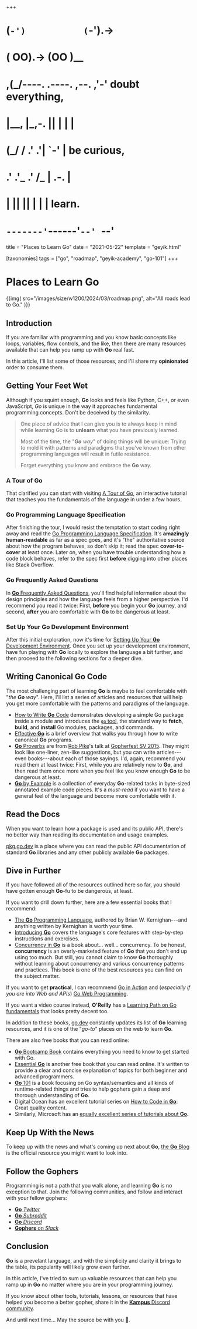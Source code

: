 +++
#   (`-')           (`-').->
#   ( OO).->        (OO )__
# ,(_/----. .----. ,--. ,'-' doubt everything,
# |__,    |\_,-.  ||  | |  |
#  (_/   /    .' .'|  `-'  | be curious,
#  .'  .'_  .'  /_ |  .-.  |
# |       ||      ||  | |  | learn.
# `-------'`------'`--' `--'

title = "Places to Learn Go"
date = "2021-05-22"
template = "geyik.html"

[taxonomies]
tags = ["go", "roadmap", "geyik-academy", "go-101"]
+++

# Places to Learn Go

{{img(
  src="/images/size/w1200/2024/03/roadmap.png",
  alt="All roads lead to Go."
)}}

## Introduction

If you are familiar with programming and you know basic concepts like loops, 
variables, flow controls, and the like, then there are many resources available 
that can help you ramp up with **Go** real fast.

In this article, I'll list some of those resources, and I'll share my 
**opinionated** order to consume them.

## Getting Your Feet Wet

Although if you squint enough, **Go** looks and feels like Python, C++, or even 
JavaScript, *Go* is unique in the way it approaches fundamental programming 
concepts. Don't be deceived by the similarity.

> One piece of advice that I can give you is to always keep in mind while 
> learning Go is to **unlearn** what you have previously learned.
>
> Most of the time, the "_**Go** way_" of doing things will be unique: Trying 
> to mold it with patterns and paradigms that you've known from other 
> programming languages will result in futile resistance.
>
> Forget everything you know and embrace the **Go** way.

### A Tour of **Go**

That clarified you can start with visiting 
[A Tour of Go](https://tour.golang.org/welcome/1), an interactive tutorial that 
teaches you the fundamentals of the language in under a few hours.

### **Go** Programming Language Specification

After finishing the tour, I would resist the temptation to start coding right 
away and read the [Go Programming Language 
Specification](https://golang.org/ref/spec). It's **amazingly human-readable** 
as far as a spec goes, and it's "the" authoritative source about how the program 
behaves, so don't skip it; read the spec **cover-to-cover** at least once. Later 
on, when you have trouble understanding how a code block behaves, refer to the 
spec first **before** digging into other places like Stack Overflow.

### **Go** Frequently Asked Questions

In [**Go** Frequently Asked Questions](https://golang.org/doc/faq), you'll find 
helpful information about the design principles and how the language feels from 
a higher perspective. I'd recommend you read it twice: First, **before** you 
begin your **Go** journey, and second, **after** you are comfortable with 
**Go** to be dangerous at least.

### Set Up Your **Go** Development Environment

After this initial exploration, now it's time for [Setting Up Your **Go** 
Development Environment](@/vadideki-geyik/geyik-academy/go101/go-setup.md). 
Once you set up your development environment, have fun playing with **Go** 
locally to explore the language a bit further, and then proceed to the following 
sections for a deeper dive.

## Writing Canonical **Go** Code

The most challenging part of learning **Go** is maybe to feel comfortable with 
"_the **Go** way_". Here, I'll list a series of articles and resources that will 
help you get more comfortable with the patterns and paradigms of the language.

* [How to Write **Go** Code](https://golang.org/doc/code) demonstrates developing 
  a simple Go package inside a module and introduces the 
  [`go` tool](https://golang.org/cmd/go/), the standard way to **fetch**, 
  **build**, and **install** Go modules, packages, and commands.
* [Effective **Go**](https://golang.org/doc/effective_go) is a brief overview 
  that walks you through how to write canonical **Go** programs.
* [**Go** Proverbs](https://go-proverbs.github.io/) are from 
  [Rob Pike](https://twitter.com/rob_pike)'s talk at 
  [Gopherfest SV 2015](https://www.youtube.com/watch?v=PAAkCSZUG1c). They might 
  look like one-liner, zen-like suggestions, but you can write 
  articles---even books---about each of those sayings. I'd, again, recommend you 
  read them at least twice: First, while you are relatively new to **Go**, 
  and then read them once more when you feel like you know enough **Go** to 
  be dangerous at least.
* [**Go** by Example](https://gobyexample.com/) is a collection of everyday 
  **Go**-related tasks in byte-sized annotated example code pieces. It's a 
  *must-read* if you want to have a general feel of the language and become 
  more comfortable with it.

## Read the Docs

When you want to learn how a package is used and its public API, there's no 
better way than reading its documentation and usage examples.

[pkg.go.dev](https://pkg.go.dev/) is a place where you can read the public API 
documentation of standard **Go** libraries and any other publicly available 
**Go** packages.

## Dive in Further

If you have followed all of the resources outlined here so far, you should have
gotten enough **Go**-fu to be dangerous, at least.

If you want to drill down further, here are a few essential books that I 
recommend:

* [The **Go** Programming Language](https://www.gopl.io/), authored by 
  Brian W. Kernighan---and anything written by Kernighan is worth your time.
* [Introducing **Go**](https://www.oreilly.com/library/view/introducing-go/9781491941997/) 
  covers the language's core features with step-by-step instructions and 
  exercises.
* [Concurrency in **Go**](https://www.oreilly.com/library/view/concurrency-in-go/9781491941294/) 
  is a book about... well... concurrency. To be honest, **concurrency** is an 
  overly-marketed feature of **Go** that you don't end up using too much. But 
  still, you cannot claim to know **Go** thoroughly without learning about 
  concurrency and various concurrency patterns and practices. This book is 
  one of the best resources you can find on the subject matter.

If you want to get **practical**, I can recommend 
[Go in Action](https://www.oreilly.com/library/view/go-in-action/9781617291784/) 
and (*especially if you are into Web and APIs*) 
[Go Web Programming](https://www.oreilly.com/library/view/go-web-programming/9781617292569/).

If you want a video course instead, **O'Reilly** has a 
[Learning Path on Go fundamentals](https://www.oreilly.com/library/view/learning-path-go/9781491958100/) 
that looks pretty decent too.

In addition to these books, [go.dev](https://learn.go.dev/) constantly updates 
its list of **Go** learning resources, and it is one of the "*go-to*" places 
on the web to learn **Go**.

There are also free books that you can read online:

* [**Go** Bootcamp Book](http://www.golangbootcamp.com/book/) contains 
  everything you need to know to get started with Go.
* [Essential **Go**]([https://essential-go.programming-books.io) is another 
  free book that you can read online. It's written to provide a clear and 
  concise explanation of topics for both beginner and advanced programmers.
* [**Go** 101](https://go101.org/article/101.html) is a book focusing on Go 
  syntax/semantics and all kinds of runtime-related things and tries to help 
  gophers gain a deep and thorough understanding of **Go**.
* Digital Ocean has an excellent tutorial series on [How to Code in 
  **Go**](https://www.digitalocean.com/community/tutorial_series/how-to-code-in-go): 
  Great quality content.
* Similarly, Microsoft has an [equally excellent series of tutorials 
  about **Go**](https://docs.microsoft.com/en-us/learn/paths/go-first-steps/).

## Keep Up With the News

To keep up with the news and what's coming up next about **Go**, 
[the **Go** Blog](https://blog.golang.org/) is the official resource you might 
want to look into.

## Follow the Gophers

Programming is not a path that you walk alone, and learning **Go** is no 
exception to that. Join the following communities, and follow and interact with 
your fellow gophers:

* [**Go** *Twitter*](https://twitter.com/golang)
* [**Go** *Subreddit*](https://www.reddit.com/r/golang/)
* [**Go** *Discord*](https://discord.com/invite/golang)
* [**Gophers** on *Slack*](https://gophers.slack.com/join/shared_invite/zt-proap3pu-ElK1vL6rGPTFlMu5GfLviA#/)

## Conclusion

**Go** is a prevelant language, and with the simplicity and clarity it brings to
the table, its popularity will likely grow even further.

In this article, I've tried to sum up valuable resources that can help you ramp 
up in **Go** no matter where you are in your programming journey.

If you know about other tools, tutorials, lessons, or resources that have helped 
you become a better gopher, share it in the [**Kampus** Discord 
community](https://discord.gg/kampus).

And until next time... May the source be with you 🦄.

